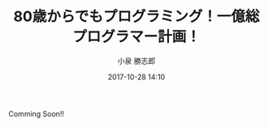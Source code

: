 ﻿---
title: 80歳からでもプログラミング！一億総プログラマー計画！
description: "80歳からでもプログラミング！一億総プログラマー計画！"
date: 2017-10-28 14:10
sessionlevel: 50
author: 小泉 勝志郎
category: sessions
---
Comming Soon!!
